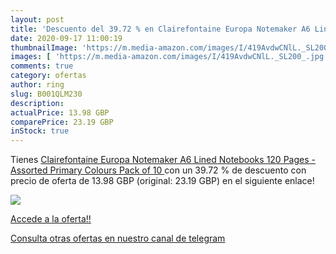 ```yaml
---
layout: post
title: 'Descuento del 39.72 % en Clairefontaine Europa Notemaker A6 Lined'
date: 2020-09-17 11:00:19
thumbnailImage: 'https://m.media-amazon.com/images/I/419AvdwCNlL._SL200_.jpg'
images: [ 'https://m.media-amazon.com/images/I/419AvdwCNlL._SL200_.jpg' ]
comments: true
category: ofertas
author: ring
slug: B001QLM230
description:
actualPrice: 13.98 GBP
comparePrice: 23.19 GBP
inStock: true
---
```


Tienes [Clairefontaine Europa Notemaker A6 Lined Notebooks  120 Pages - Assorted Primary Colours  Pack of 10 ](https://www.amazon.com/dp/B001QLM230/?tag=redken08-20) con un 39.72 % de descuento con precio de oferta de 13.98 GBP (original: 23.19 GBP) en el siguiente enlace!

[![](https://m.media-amazon.com/images/I/419AvdwCNlL._SL200_.jpg)](https://www.amazon.com/dp/B001QLM230/?tag=redken08-20)

[Accede a la oferta!!](https://www.amazon.com/dp/B001QLM230/?tag=redken08-20)

[Consulta otras ofertas en nuestro canal de telegram](https://t.me/s/ofertas25)
